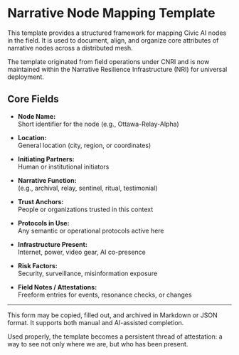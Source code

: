 # Narrative Node Mapping Template

This template provides a structured framework for mapping Civic AI nodes in the field. It is used to document, align, and organize core attributes of narrative nodes across a distributed mesh.

The template originated from field operations under CNRI and is now maintained within the Narrative Resilience Infrastructure (NRI) for universal deployment.

## Core Fields

- **Node Name:**  
  Short identifier for the node (e.g., Ottawa-Relay-Alpha)

- **Location:**  
  General location (city, region, or coordinates)

- **Initiating Partners:**  
  Human or institutional initiators

- **Narrative Function:**  
  (e.g., archival, relay, sentinel, ritual, testimonial)

- **Trust Anchors:**  
  People or organizations trusted in this context

- **Protocols in Use:**  
  Any semantic or operational protocols active here

- **Infrastructure Present:**  
  Internet, power, video gear, AI co-presence

- **Risk Factors:**  
  Security, surveillance, misinformation exposure

- **Field Notes / Attestations:**  
  Freeform entries for events, resonance checks, or changes

---

This form may be copied, filled out, and archived in Markdown or JSON format. It supports both manual and AI-assisted completion.

Used properly, the template becomes a persistent thread of attestation: a way to see not only where we are, but who has been present.
